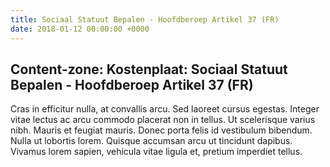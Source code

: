 ```yaml
---
title: Sociaal Statuut Bepalen - Hoofdberoep Artikel 37 (FR)
date: 2018-01-12 00:00:00 +0000
---
```

<div class="box contentzone" style="margin-top:25px;">
<div class="box-body">
<h2>Content-zone: Kostenplaat: Sociaal Statuut Bepalen - Hoofdberoep Artikel 37 (FR)</h2>

Cras in efficitur nulla, at convallis arcu. Sed laoreet cursus egestas. Integer vitae lectus ac arcu commodo placerat non in tellus. Ut scelerisque varius nibh. Mauris et feugiat mauris. Donec porta felis id vestibulum bibendum. Nulla ut lobortis lorem. Quisque accumsan arcu ut tincidunt dapibus. Vivamus lorem sapien, vehicula vitae ligula et, pretium imperdiet tellus.  
</div>
</div>